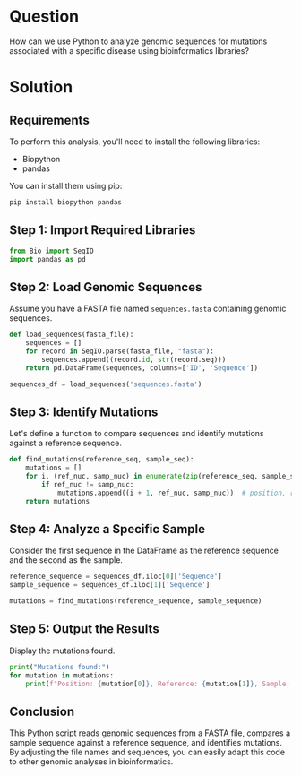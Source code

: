 # Question
How can we use Python to analyze genomic sequences for mutations associated with a specific disease using bioinformatics libraries?

# Solution

## Requirements
To perform this analysis, you'll need to install the following libraries:
- Biopython
- pandas

You can install them using pip:

```bash
pip install biopython pandas
```

## Step 1: Import Required Libraries
```python
from Bio import SeqIO
import pandas as pd
```

## Step 2: Load Genomic Sequences
Assume you have a FASTA file named `sequences.fasta` containing genomic sequences.

```python
def load_sequences(fasta_file):
    sequences = []
    for record in SeqIO.parse(fasta_file, "fasta"):
        sequences.append((record.id, str(record.seq)))
    return pd.DataFrame(sequences, columns=['ID', 'Sequence'])

sequences_df = load_sequences('sequences.fasta')
```

## Step 3: Identify Mutations
Let's define a function to compare sequences and identify mutations against a reference sequence.

```python
def find_mutations(reference_seq, sample_seq):
    mutations = []
    for i, (ref_nuc, samp_nuc) in enumerate(zip(reference_seq, sample_seq)):
        if ref_nuc != samp_nuc:
            mutations.append((i + 1, ref_nuc, samp_nuc))  # position, reference base, sample base
    return mutations
```

## Step 4: Analyze a Specific Sample
Consider the first sequence in the DataFrame as the reference sequence and the second as the sample.

```python
reference_sequence = sequences_df.iloc[0]['Sequence']
sample_sequence = sequences_df.iloc[1]['Sequence']

mutations = find_mutations(reference_sequence, sample_sequence)
```

## Step 5: Output the Results
Display the mutations found.

```python
print("Mutations found:")
for mutation in mutations:
    print(f"Position: {mutation[0]}, Reference: {mutation[1]}, Sample: {mutation[2]}")
```

## Conclusion
This Python script reads genomic sequences from a FASTA file, compares a sample sequence against a reference sequence, and identifies mutations. By adjusting the file names and sequences, you can easily adapt this code to other genomic analyses in bioinformatics.